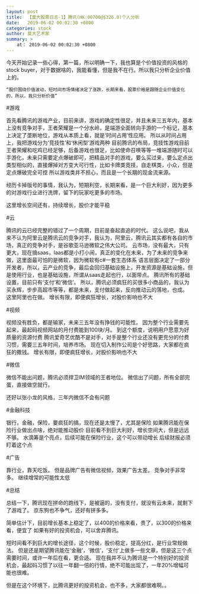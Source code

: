 ```yaml
---
layout: post
title:  【莫大股票日志-1】腾讯(HK:00700@$326.0)个人分析
date:   2019-06-02 00:02:30 +0800
categories: stock 
author: 莫大艺术家
summary: >
    at： 2019-06-02 00:02:30 +0800
---
```


今天开始记录一些心得，第一篇，所以明确一下，我也算是个价值投资的风格的stock buyer，对于数据啥的，我能看懂，但是我不在行。所以我只分析企业价值上的。

    “股价围绕价值波动，短时间市场情绪决定了涨跌，长期来看，股票价格是跟随企业价值变化的，所以，我只分析价值”

#游戏

首先看腾讯的游戏产业，目前来讲，游戏的确定性很足，并且未来三五年内，基本上没有竞争对手，王者荣耀是一个分水岭，是端游全面转向手游的一个标记，基本上决定了垄断地位，游戏从本质上看，就是‘时间占用’性应用。
所以从时间占用上，我把游戏分为‘竞技性’和‘休闲型’游戏两种
目前腾讯的布局，竞技性游戏目前王者荣耀和吃鸡已经足够，后备游戏也很足，比如使命召唤等等一堆端游随时可以手游化，未来只需要定点爆破即可，把精品对手的游戏，要么买过来，要么定点出类型相似的，直接爆掉对方变大可行性，比如卡牌类竞技，自走棋类，小众，但是定点爆破完全可控
所以游戏类并不担心，而且是一个长期的现金流来源。

经历卡掉版号的事情，我认为，短期利空，长期来看，是一个巨大利好，因为更多的对游戏行业进行洗牌，留下的玩家吃更多的市场。

这里增长空间还有，持续增长，股价才能平稳

#云

腾讯的云已经完整的错过了一个周期，目前是奋起直追的时代。
这么说吧，我从来不认为阿里云是腾讯云的竞争对手，我认为，阿里云，腾讯云其实都有各自的市场，真正的竞争对手，是谷歌亚马逊微软之伟大公司。
云市场，没有最大，只有更大，现在搞saas，laas都是小打小闹，真正的变化在未来，为了未来的竞争来做，这里面最可怕的是微软，因为微软有c#一套生态体系
语言层面决定了一部分开发者，所以，云产业的竞争，最后会回归基础设施上，开发资源是基础设施，但是使用行业，也是基础设施，所谓从saas走起也行，以面带点。
腾讯所有的基础设置，目前只有‘支付’和‘微信’。
所以，腾讯必须疯狂的买很多小商品的，我认为买永辉，步步高超市等等，都是未来，支付做起来，反向推动云的落地，也成。
这里阿里也在做。
增长有限，即便疯狂增长，对股价影响也不大


#视频

视频没有胜负，都是输家，未来三五年没有挣钱的可能性。
因为整个行业需要先起来，最起码视频网站的月付费能到100块/月。
到这个额度，说明用户愿意为好质量的资源付费
腾讯爱奇艺优酷不是对手，对手是整个行业还没有更充分的付费习惯，需要三五年时间，培养市场。
现在切入制作公司是个好思路，大家都在疯狂的撒钱。
增长有限，即便疯狂增长，对股价影响也不大

#微信

微信不能出问题，腾讯必须捍卫IM领域的王者地位。
微信出了问题，所有全部完蛋，直接做空就行。

还好以张小龙的风格，三年内微信不会有问题

#金融科技

银行，金融，保险，要疯狂的搞，现在还是太慢了，尤其是保险
如果腾讯能在保险行业做出点啥，绝对能推动股价
目前看不到巨大利好，增长空间大，但是远远不够。
水滴筹是个亮点，后续可能在保险行业，这个可以带动增长
后续财报必须盯着这个点

#广告

靠行业，靠天吃饭。
但是品牌广告有微信视频，效果广告太差。
竞争对手非常多。
继续增常的可能性太低


#总结

总结一下，腾讯现在拼命的跑线下，是被逼的，没有支付，就没有云未来，就剩下了游戏了。
京东狗也不争气，还好有拼多多。

简单估计下，目前增长基本上稳定了，以400的价格来看，贵了，以300的价格来看，便宜了
如果有好的投资机会，可以舍弃腾讯。

短时间看不到巨大的增长途径，这个时候，股价稳定，提高分红，是行业常规做法。
但是还是期望腾讯能在‘金融’，‘微信’，‘支付’上做多一些文章，但是这三个点
需要时间，或许一年后在看，更合适。
现在我并不认为腾讯是一个特别好的投资机会，最起码习惯了以往一年翻一倍的行情，绝不可能出现了，一年20%增幅可能也很难。

但是在这个环境下，比腾讯更好的投资机会，也不多，大家都很难啊。。








